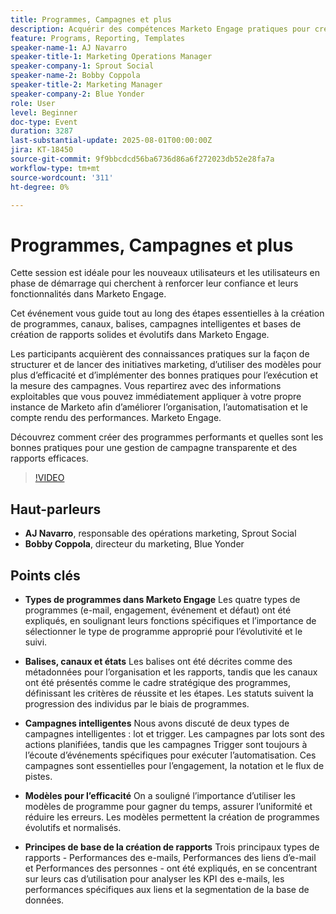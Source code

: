 ```yaml
---
title: Programmes, Campagnes et plus
description: Acquérir des compétences Marketo Engage pratiques pour créer des programmes évolutifs, rationaliser la gestion des campagnes et appliquer les bonnes pratiques de création de rapports, idéales pour les nouveaux utilisateurs et les utilisateurs en début de carrière.
feature: Programs, Reporting, Templates
speaker-name-1: AJ Navarro
speaker-title-1: Marketing Operations Manager
speaker-company-1: Sprout Social
speaker-name-2: Bobby Coppola
speaker-title-2: Marketing Manager
speaker-company-2: Blue Yonder
role: User
level: Beginner
doc-type: Event
duration: 3287
last-substantial-update: 2025-08-01T00:00:00Z
jira: KT-18450
source-git-commit: 9f9bbcdcd56ba6736d86a6f272023db52e28fa7a
workflow-type: tm+mt
source-wordcount: '311'
ht-degree: 0%

---
```



# Programmes, Campagnes et plus

Cette session est idéale pour les nouveaux utilisateurs et les utilisateurs en phase de démarrage qui cherchent à renforcer leur confiance et leurs fonctionnalités dans Marketo Engage.

Cet événement vous guide tout au long des étapes essentielles à la création de programmes, canaux, balises, campagnes intelligentes et bases de création de rapports solides et évolutifs dans Marketo Engage.

Les participants acquièrent des connaissances pratiques sur la façon de structurer et de lancer des initiatives marketing, d’utiliser des modèles pour plus d’efficacité et d’implémenter des bonnes pratiques pour l’exécution et la mesure des campagnes. Vous repartirez avec des informations exploitables que vous pouvez immédiatement appliquer à votre propre instance de Marketo afin d’améliorer l’organisation, l’automatisation et le compte rendu des performances. Marketo Engage.

Découvrez comment créer des programmes performants et quelles sont les bonnes pratiques pour une gestion de campagne transparente et des rapports efficaces.

>[!VIDEO](https://video.tv.adobe.com/v/3464499/?learn=on&enablevpops)

## Haut-parleurs

* **AJ Navarro**, responsable des opérations marketing, Sprout Social
* **Bobby Coppola**, directeur du marketing, Blue Yonder

## Points clés

* **Types de programmes dans Marketo Engage** Les quatre types de programmes (e-mail, engagement, événement et défaut) ont été expliqués, en soulignant leurs fonctions spécifiques et l’importance de sélectionner le type de programme approprié pour l’évolutivité et le suivi.

* **Balises, canaux et états** Les balises ont été décrites comme des métadonnées pour l’organisation et les rapports, tandis que les canaux ont été présentés comme le cadre stratégique des programmes, définissant les critères de réussite et les étapes. Les statuts suivent la progression des individus par le biais de programmes.

* **Campagnes intelligentes** Nous avons discuté de deux types de campagnes intelligentes : lot et trigger. Les campagnes par lots sont des actions planifiées, tandis que les campagnes Trigger sont toujours à l’écoute d’événements spécifiques pour exécuter l’automatisation. Ces campagnes sont essentielles pour l’engagement, la notation et le flux de pistes.

* **Modèles pour l’efficacité** On a souligné l’importance d’utiliser les modèles de programme pour gagner du temps, assurer l’uniformité et réduire les erreurs. Les modèles permettent la création de programmes évolutifs et normalisés.

* **Principes de base de la création de rapports** Trois principaux types de rapports - Performances des e-mails, Performances des liens d’e-mail et Performances des personnes - ont été expliqués, en se concentrant sur leurs cas d’utilisation pour analyser les KPI des e-mails, les performances spécifiques aux liens et la segmentation de la base de données.

